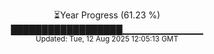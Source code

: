 <p align="center">
⏳Year Progress (61.23 %)<br>
██████████████████▁▁▁▁▁▁▁▁▁▁▁▁ <br>
<sub>Updated: Tue, 12 Aug 2025 12:05:13 GMT</sub>
</p>

